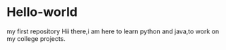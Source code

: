 # Hello-world
my first repository
Hii there,i am here to learn python and java,to work on my college projects.

